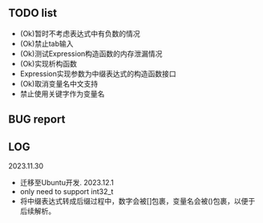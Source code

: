 ## **TODO list**
* (Ok)暂时不考虑表达式中有负数的情况
* (Ok)禁止tab输入
* (Ok)测试Expression构造函数的内存泄漏情况
* (Ok)实现析构函数
* Expression实现参数为中缀表达式的构造函数接口
* (Ok)取消变量名中文支持
* 禁止使用关键字作为变量名
## **BUG report**

## **LOG**
2023.11.30
* 迁移至Ubuntu开发.
2023.12.1
* only need to support int32_t
* 将中缀表达式转成后缀过程中，数字会被[]包裹，变量名会被()包裹，以便于后续解析。

